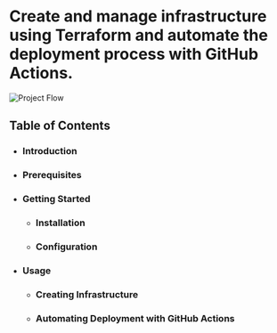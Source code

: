# Create and manage infrastructure using Terraform and automate the deployment process with GitHub Actions.

![Project Flow](https://github.com/gauri17-pro/vpc-terraform-github-actions/assets/60473255/0e09102c-2949-4576-be43-39900a2c1a95)

## Table of Contents
* ### Introduction
* ### Prerequisites
* ### Getting Started
  * ### Installation
  * ### Configuration
* ### Usage
  * ### Creating Infrastructure
  * ### Automating Deployment with GitHub Actions


